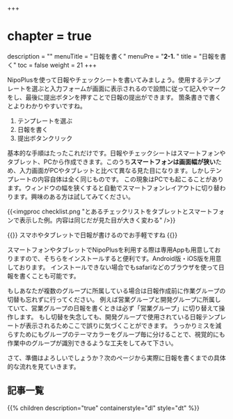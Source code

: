 +++
# chapter = true
description = ""
menuTitle = "日報を書く"
menuPre = "<b>2-1. </b>"
title = "日報を書く"
toc = false
weight = 21
+++

NipoPlusを使って日報やチェックシートを書いてみましょう。使用するテンプレートを選ぶと入力フォームが画面に表示されるので設問に従って記入やマークをし、最後に提出ボタンを押すことで日報の提出ができます。
箇条書きで書くとよりわかりやすいですね。

1. テンプレートを選ぶ
1. 日報を書く
1. 提出ボタンクリック

基本的な手順はたったこれだけです。日報やチェックシートはスマートフォンやタブレット、PCから作成できます。このうち**スマートフォンは画面幅が狭い**ため、入力画面がPCやタブレットと比べて異なる見た目になります。しかしテンプレートの内容自体は全く同じものです。
この現象はPCでも起こることがあります。ウィンドウの幅を狭くすると自動でスマートフォンレイアウトに切り替わります。興味のある方は試してみてください。

{{<imgproc checklist.png "とあるチェックリストをタブレットとスマートフォンで表示した例。内容は同じだが見た目が大きく変わる" />}}

{{<alice pos="right" icon="phone">}}
スマホやタブレットで日報が書けるのでお手軽ですね
{{</alice>}}

スマートフォンやタブレットでNipoPlusを利用する際は専用Appも用意しておりますので、そちらをインストールすると便利です。Android版・iOS版を用意しております。
インストールできない場合でもsafariなどのブラウザを使って日報を書くことも可能です。  

もしあなたが複数のグループに所属している場合は日報作成前に作業グループの切替も忘れずに行ってください。
例えば営業グループと開発グループに所属していて、営業グループの日報を書くときは必ず「営業グループ」に切り替えて操作します。
もし切替を失念しても、開発グループで使用されている日報テンプレートが表示されるためここで誤りに気づくことができます。
うっかりミスを減らすためにもグループのテーマカラーをグループ毎に分けることで、視覚的にも作業中のグループが識別できるような工夫をしてみて下さい。  

さて、準備はよろしいでしょうか？次のページから実際に日報を書くまでの具体的な流れを見ていきます。

## 記事一覧

{{% children description="true" containerstyle="dl" style="dt" %}}
